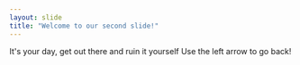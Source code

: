 ```yaml
---
layout: slide
title: "Welcome to our second slide!"
---
```

It's your day, get out there and ruin it yourself
Use the left arrow to go back!